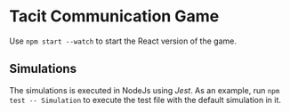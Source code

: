 # Tacit Communication Game

Use `npm start --watch` to start the React version of the game.

## Simulations

The simulations is executed in NodeJs using *Jest*.
As an example, run `npm test -- Simulation` to execute the test file with the default simulation in it.